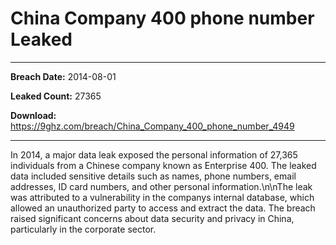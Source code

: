 # China Company 400 phone number Leaked

------------
**Breach Date:** 2014-08-01

**Leaked Count:** 27365

**Download:** https://9ghz.com/breach/China_Company_400_phone_number_4949

------------
In 2014, a major data leak exposed the personal information of 27,365 individuals from a Chinese company known as Enterprise 400. The leaked data included sensitive details such as names, phone numbers, email addresses, ID card numbers, and other personal information.\n\nThe leak was attributed to a vulnerability in the companys internal database, which allowed an unauthorized party to access and extract the data. The breach raised significant concerns about data security and privacy in China, particularly in the corporate sector.
